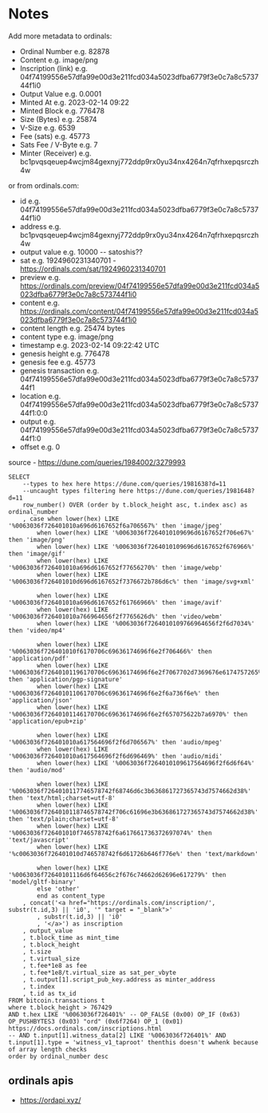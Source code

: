 # Notes


Add more metadata to ordinals:
-   Ordinal Number       e.g. 82878
-   Content              e.g. image/png
-   Inscription (link)   e.g. 04f74199556e57dfa99e00d3e211fcd034a5023dfba6779f3e0c7a8c573744f1i0
-   Output Value         e.g. 0.0001
-   Minted At            e.g. 2023-02-14 09:22
-   Minted Block         e.g. 776478
-   Size (Bytes)         e.g. 25874
-   V-Size               e.g. 6539
-   Fee (sats)           e.g. 45773
-   Sats Fee / V-Byte    e.g. 7
-   Minter (Receiver)    e.g. bc1pvqsqeuep4wcjm84gexnyj772ddp9rx0yu34nx4264n7qfrhxepqsrczh4w


or from ordinals.com:
-  id   e.g. 04f74199556e57dfa99e00d3e211fcd034a5023dfba6779f3e0c7a8c573744f1i0
-  address  e.g. bc1pvqsqeuep4wcjm84gexnyj772ddp9rx0yu34nx4264n7qfrhxepqsrczh4w
-  output value   e.g. 10000   -- satoshis??
-  sat  e.g. 1924960231340701  - https://ordinals.com/sat/1924960231340701
-  preview  e.g. https://ordinals.com/preview/04f74199556e57dfa99e00d3e211fcd034a5023dfba6779f3e0c7a8c573744f1i0
-  content e.g. https://ordinals.com/content/04f74199556e57dfa99e00d3e211fcd034a5023dfba6779f3e0c7a8c573744f1i0
- content length  e.g. 25474 bytes
- content type  e.g. image/png
- timestamp  e.g. 2023-02-14 09:22:42 UTC
- genesis height  e.g. 776478
- genesis fee  e.g. 45773
- genesis transaction e.g. 04f74199556e57dfa99e00d3e211fcd034a5023dfba6779f3e0c7a8c573744f1
- location e.g. 04f74199556e57dfa99e00d3e211fcd034a5023dfba6779f3e0c7a8c573744f1:0:0
- output e.g. 04f74199556e57dfa99e00d3e211fcd034a5023dfba6779f3e0c7a8c573744f1:0
- offset e.g. 0








source - https://dune.com/queries/1984002/3279993

```
SELECT
    --types to hex here https://dune.com/queries/1981638?d=11
    --uncaught types filtering here https://dune.com/queries/1981648?d=11
    row_number() OVER (order by t.block_height asc, t.index asc) as ordinal_number
    , case when lower(hex) LIKE '%0063036f726401010a696d6167652f6a706567%' then 'image/jpeg'
        when lower(hex) LIKE '%0063036f7264010109696d6167652f706e67%' then 'image/png'
        when lower(hex) LIKE '%0063036f7264010109696d6167652f676966%' then 'image/gif'
        when lower(hex) LIKE '%0063036f726401010a696d6167652f77656270%' then 'image/webp'
        when lower(hex) LIKE '%0063036f726401010d696d6167652f7376672b786d6c%' then 'image/svg+xml'

        when lower(hex) LIKE '%0063036f726401010a696d6167652f61766966%' then 'image/avif'
        when lower(hex) LIKE '%0063036f726401010a766964656f2f7765626d%' then 'video/webm'
        when lower(hex) LIKE '%0063036f7264010109766964656f2f6d7034%' then 'video/mp4'

        when lower(hex) LIKE '%0063036f726401010f6170706c69636174696f6e2f706466%' then 'application/pdf'
        when lower(hex) LIKE '%0063036f72640101196170706c69636174696f6e2f7067702d7369676e6174757265%' then 'application/pgp-signature'
        when lower(hex) LIKE '%0063036f72640101106170706c69636174696f6e2f6a736f6e%' then 'application/json'
        when lower(hex) LIKE '%0063036f72640101146170706c69636174696f6e2f657075622b7a6970%' then 'application/epub+zip'

        when lower(hex) LIKE '%0063036f726401010a617564696f2f6d706567%' then 'audio/mpeg'
        when lower(hex) LIKE '%0063036f726401010a617564696f2f6d696469%' then 'audio/midi'
        when lower(hex) LIKE '%0063036f7264010109617564696f2f6d6f64%' then 'audio/mod'

        when lower(hex) LIKE '%0063036f7264010117746578742f68746d6c3b636861727365743d7574662d38%' then 'text/html;charset=utf-8'
        when lower(hex) LIKE '%0063036f7264010118746578742f706c61696e3b636861727365743d7574662d38%' then 'text/plain;charset=utf-8'
        when lower(hex) LIKE '%0063036f726401010f746578742f6a617661736372697074%' then 'text/javascript'
        when lower(hex) LIKE '%c0063036f726401010d746578742f6d61726b646f776e%' then 'text/markdown'

        when lower(hex) LIKE '%0063036f72640101116d6f64656c2f676c74662d62696e617279%' then 'model/gltf-binary'
        else 'other'
        end as content_type
    , concat('<a href="https://ordinals.com/inscription/', substr(t.id,3) || 'i0', '" target = "_blank">'
        , substr(t.id,3) || 'i0'
        , '</a>') as inscription
    , output_value
    , t.block_time as mint_time
    , t.block_height
    , t.size
    , t.virtual_size
    , t.fee*1e8 as fee
    , t.fee*1e8/t.virtual_size as sat_per_vbyte
    , t.output[1].script_pub_key.address as minter_address
    , t.index
    , t.id as tx_id
FROM bitcoin.transactions t
where t.block_height > 767429
AND t.hex LIKE '%0063036f726401%' -- OP_FALSE (0x00) OP_IF (0x63) OP_PUSHBYTES3 (0x03) "ord" (0x6f7264) OP_1 (0x01) https://docs.ordinals.com/inscriptions.html
-- AND t.input[1].witness_data[2] LIKE '%0063036f726401%' AND t.input[1].type = 'witness_v1_taproot' thenthis doesn't wwhenk because of array length checks
order by ordinal_number desc
```


## ordinals apis


- <https://ordapi.xyz/>




